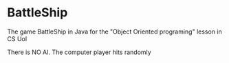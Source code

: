 # BattleShip
The game BattleShip in Java for the "Object Oriented programing" lesson in CS UoI

There is NO AI. The computer player hits randomly
